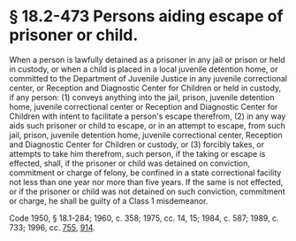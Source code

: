 # § 18.2-473 Persons aiding escape of prisoner or child.

<p>When a person is lawfully detained as a prisoner in any jail or prison or held in custody, or when a child is placed in a local juvenile detention home, or committed to the Department of Juvenile Justice in any juvenile correctional center, or Reception and Diagnostic Center for Children or held in custody, if any person: (1) conveys anything into the jail, prison, juvenile detention home, juvenile correctional center or Reception and Diagnostic Center for Children with intent to facilitate a person's escape therefrom, (2) in any way aids such prisoner or child to escape, or in an attempt to escape, from such jail, prison, juvenile detention home, juvenile correctional center, Reception and Diagnostic Center for Children or custody, or (3) forcibly takes, or attempts to take him therefrom, such person, if the taking or escape is effected, shall, if the prisoner or child was detained on conviction, commitment or charge of felony, be confined in a state correctional facility not less than one year nor more than five years. If the same is not effected, or if the prisoner or child was not detained on such conviction, commitment or charge, he shall be guilty of a Class 1 misdemeanor.</p><p>Code 1950, § 18.1-284; 1960, c. 358; 1975, cc. 14, 15; 1984, c. 587; 1989, c. 733; 1996, cc. <a href='http://lis.virginia.gov/cgi-bin/legp604.exe?961+ful+CHAP0755'>755</a>, <a href='http://lis.virginia.gov/cgi-bin/legp604.exe?961+ful+CHAP0914'>914</a>.</p>